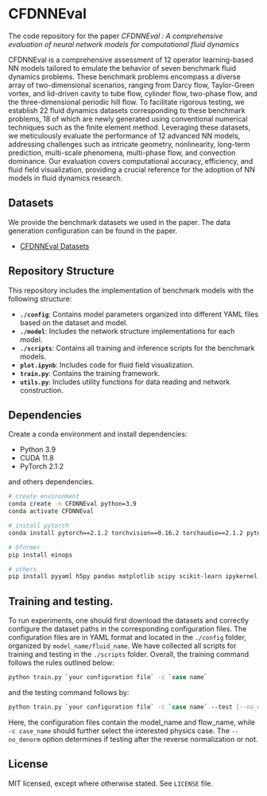 # CFDNNEval

The code repository for the paper *CFDNNEval : A comprehensive evaluation of neural network models  for computational fluid dynamics*

CFDNNEval is a comprehensive assessment of 12 operator learning-based NN models tailored to emulate the behavior of seven benchmark fluid dynamics problems. These benchmark problems encompass a diverse array of two-dimensional scenarios, ranging from Darcy flow, Taylor-Green vortex, and lid-driven cavity to tube flow, cylinder flow, two-phase flow, and the three-dimensional periodic hill flow. To facilitate rigorous testing, we establish 22 fluid dynamics datasets corresponding to these benchmark problems, 18 of which are newly generated using conventional numerical techniques such as the finite element method. Leveraging these datasets, we meticulously evaluate the performance of 12 advanced NN models, addressing challenges such as intricate geometry, nonlinearity, long-term prediction, multi-scale phenomena, multi-phase flow, and convection dominance. Our evaluation covers computational accuracy, efficiency, and fluid field visualization, providing a crucial reference for the adoption of NN models in fluid dynamics research.

## Datasets

We provide the benchmark datasets we used in the paper. The data generation configuration can be found in the paper.

* [CFDNNEval Datasets](https://drive.google.com/drive/folders/1Ao9vfWjy1VTwTa-9N1axZlXlz1s6CjPW?usp=sharing)

## Repository Structure

This repository includes the implementation of benchmark models with the following structure:

- **`./config`**: Contains model parameters organized into different YAML files based on the dataset and model.
- **`./model`**: Includes the network structure implementations for each model.
- **`./scripts`**: Contains all training and inference scripts for the benchmark models.
- **`plot.ipynb`**: Includes code for fluid field visualization.
- **`train.py`**: Contains the training framework.
- **`utils.py`**: Includes utility functions for data reading and network construction.

## Dependencies

Create a conda environment and install dependencies:

* Python 3.9
* CUDA 11.8
* PyTorch 2.1.2

and others dependencies.

```bash
# create environment
conda create -n CFDNNEval python=3.9
conda activate CFDNNEval 

# install pytorch
conda install pytorch==2.1.2 torchvision==0.16.2 torchaudio==2.1.2 pytorch-cuda=11.8 -c pytorch -c nvidia

# Oformer
pip install einops

# others
pip install pyyaml h5py pandas matplotlib scipy scikit-learn ipykernel tensorboard

```

## Training and testing.
To run experiments, one should first download the datasets and correctly configure the dataset paths in the corresponding configuration files. The configuration files are in YAML format and located in the `./config` folder, organized by `model_name/fluid_name`. We have collected all scripts for training and testing in the `./scripts` folder. Overall, the training command follows the rules outlined below: 
```bash
python train.py `your configuration file` -c `case name`
```
and the testing command follows by:
```bash
python train.py `your configuration file` -c `case name` --test [--no_denorm]
```
Here, the configuration files contain the model_name and flow_name, while `-c case_name` should further select the interested physics case. The `--no_denorm` option determines if testing after the reverse normalization or not.


## License

MIT licensed, except where otherwise stated. See `LICENSE` file.
